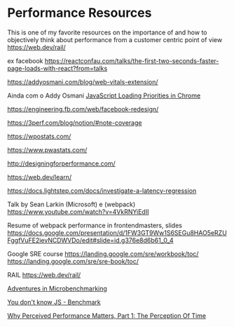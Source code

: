# Performance Resources

This is one of my favorite resources on the importance of and how to objectively think about performance from a customer centric point of view
https://web.dev/rail/

ex facebook https://reactconfau.com/talks/the-first-two-seconds-faster-page-loads-with-react?from=talks

https://addyosmani.com/blog/web-vitals-extension/

Ainda com o Addy Osmani [JavaScript Loading Priorities in Chrome](https://medium.com/dev-channel/javascript-loading-priorities-in-chrome-57c54cfa6672)

https://engineering.fb.com/web/facebook-redesign/

https://3perf.com/blog/notion/#note-coverage

https://wpostats.com/

https://www.pwastats.com/

http://designingforperformance.com/

https://web.dev/learn/

https://docs.lightstep.com/docs/investigate-a-latency-regression

Talk by Sean Larkin (Microsoft) e (webpack)
https://www.youtube.com/watch?v=4VkRNYiEdII

Resume of webpack performance in frontendmasters, slides https://docs.google.com/presentation/d/1FW3GT9Ww1S6SEGu8HAO5eRZUFggfVuFE2ievNCDWVDo/edit#slide=id.g376e8d6b61_0_4

Google SRE course https://landing.google.com/sre/workbook/toc/
https://landing.google.com/sre/sre-book/toc/

RAIL https://web.dev/rail/

[Adventures in Microbenchmarking](https://tomdale.net/2017/07/adventures-in-microbenchmarking/#the-case-of-the-turbo-eval)

[You don't know JS - Benchmark](https://rileygelwicks.gitbooks.io/you-dont-know-js/content/async%20&%20performance/ch6.html)

[Why Perceived Performance Matters, Part 1: The Perception Of Time](https://www.smashingmagazine.com/2015/09/why-performance-matters-the-perception-of-time/)